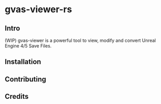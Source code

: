 # gvas-viewer-rs
## Intro
(WIP) gvas-viewer is a powerful tool to view, modify and convert Unreal Engine 4/5 Save Files.

## Installation

## Contributing

## Credits
